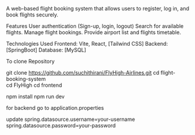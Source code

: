 A web-based flight booking system that allows users to register, log in, and book flights securely.

Features
User authentication (Sign-up, login, logout)
Search for available flights.
Manage flight bookings.
Provide airport list and flights timetable.

Technologies Used
Frontend: Vite, React, [Tailwind CSS]
Backend: [SpringBoot]
Database: [MySQL]

To clone Repository

git clone https://github.com/suchithirani/FlyHigh-Airlines.git
cd flight-booking-system  
cd FlyHigh
cd frontend

npm install
npm run dev

for backend 
go to application.properties

update 
spring.datasource.username=your-username
spring.datasource.password=your-password

